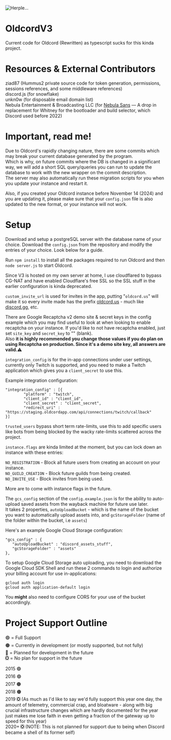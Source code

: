 ![Herple...](/hurple.png)
<!-- OldCord: bring back the past -->

# OldcordV3
Current code for Oldcord (Rewritten) as typescript sucks for this kinda project.

# Resources & External Contributors
ziad87 (Hummus2 private source code for token generation, permissions, sessions references, and some middleware references) <br>
discord.js (for snowflake) <br>
unkn0w (for disposable email domain list) <br>
Nebula Entertainment & Broadcasting LLC (for [Nebula Sans](https://nebulasans.com/) — A drop in replacement for Whitney for the bootloader and build selector, which Discord used before 2022) <br>

# Important, read me!
Due to Oldcord's rapidly changing nature, there are some commits which may break your current database generated by the program. <br>
Which is why, on future commits where the DB is changed in a significant way, we will add a short SQL query/queries you can run to update the database to work with the new wrapper on the commit description. <br>
The server may also automatically run these migration scripts for you when you update your instance and restart it.<br>

Also, if you created your Oldcord instance before November 14 (2024) and you are updating it, please make sure that your `config.json` file is also updated to the new format, or your instance will not work.

# Setup
Download and setup a postgreSQL server with the database name of your choice.
Download the `config.json` from the repository and modify the entries of your choice. Look below for a guide.

Run `npm install` to install all the packages required to run Oldcord and then `node server.js` to start Oldcord.

Since V3 is hosted on my own server at home, I use cloudflared to bypass CG-NAT and have enabled Cloudflare's free SSL so the SSL stuff in the earlier configuration is kinda deprecated.

`custom_invite_url` is used for invites in the app, putting "`oldcord.us`" will make it so every invite made has the prefix [oldcord.us](https://oldcord.us) - much like [discord.gg](https://discord.gg), etc.

There are Google Recaptcha v2 demo site & secret keys in the config example which you may find useful to look at when looking to enable recaptcha on your instance. If you'd like to not have recaptcha enabled, just set `site_key` and `secret_key` to "" (blank). <br>
Also <b>it is highly recommended you change those values if you do plan on using Recaptcha on production. Since it's a demo site key, all answers are valid.</b>⚠️

`integration_config` is for the in-app connections under user settings, currently only Twitch is supported, and you need to make a Twitch application which gives you a `client_secret` to use this.

Example integration configuration:
```
"integration_config" : [{
        "platform" : "twitch",
        "client_id" : "client_id",
        "client_secret" : "client_secret",
        "redirect_uri" : "https://staging.oldcordapp.com/api/connections/twitch/callback"
}]
```

`trusted_users` bypass short term rate-limits, use this to add specific users like bots from being blocked by the wacky rate-limits scattered across the project. <br>

`instance.flags` are kinda limited at the moment, but you can lock down an instance with these entries:

`NO_REGISTRATION` - Block all future users from creating an account on your instance. <br>
`NO_GUILD_CREATION` - Block future guilds from being created. <br>
`NO_INVITE_USE` - Block invites from being used. <br>

More are to come with instance flags in the future. <br>

The `gcs_config` section of the `config.example.json` is for the ability to auto-upload saved assets from the wayback machine for future use later. <br>
It takes 2 properties, `autoUploadBucket` - which is the name of the bucket you want to automatically upload assets into, and `gcStorageFolder` (name of the folder within the bucket, i.e `assets`) <br>

Here's an example Google Cloud Storage configuration: 

```
"gcs_config" : {
   "autoUploadBucket" : "discord_assets_stuff",
   "gcStorageFolder" : "assets"
},
```

To setup Google Cloud Storage auto uploading, you need to download the Google Cloud SDK Shell and run these 2 commands to login and authorize your billing account for use in-applications:

```
gcloud auth login
gcloud auth application-default login
```

You <b>might</b> also need to configure CORS for your use of the bucket accordingly.

# Project Support Outline
🟢 = Full Support <br>
🟠 = Currently in development (or mostly supported, but not fully) <br>
🔴 = Planned for development in the future <br>
❎ = No plan for support in the future <br>

2015 🟢 <br>
2016 🟢 <br>
2017 🟠 <br>
2018 🟠 <br>
2019 ❎ (As much as I'd like to say we'd fully support this year one day, the amount of telemetry, commercial crap, and bloatware - along with big crucial infrastructure changes which are hardly documented for the year just makes me lose faith in even getting a fraction of the gateway up to speed for this year) <br>
2020+ ❎ (NOTE: This is not planned for support due to being when Discord became a shell of its former self) <br>

